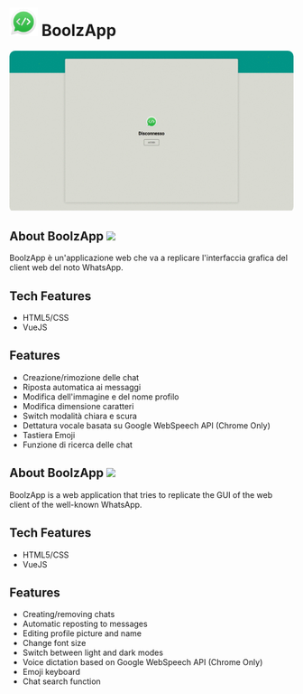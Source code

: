 # <img src="https://github.com/mattiamoneta/vue-boolzapp/blob/main/img/wapp.webp" height="50px" /> BoolzApp

<div style="border-radius: 10px; overflow: hidden;">
  <img src="https://github.com/mattiamoneta/vue-boolzapp/blob/main/thumbnail.gif" alt="BoolzApp"/> 
</div>

## About BoolzApp <img src="https://github.com/csmoore/country-flag-icons/blob/master/country-flags-4x3-svg/it.svg" height="10px"/>

BoolzApp è un'applicazione web che va a replicare l'interfaccia grafica del client web del noto WhatsApp.

## Tech Features

- HTML5/CSS
- VueJS

## Features

- Creazione/rimozione delle chat
- Riposta automatica ai messaggi
- Modifica dell'immagine e del nome profilo
- Modifica dimensione caratteri
- Switch modalità chiara e scura
- Dettatura vocale basata su Google WebSpeech API (Chrome Only)
- Tastiera Emoji
- Funzione di ricerca delle chat



## About BoolzApp <img src="https://github.com/csmoore/country-flag-icons/blob/master/country-flags-4x3-svg/gb.svg" height="10px"/>

BoolzApp is a web application that tries to replicate the GUI of the web client of the well-known WhatsApp.

## Tech Features

- HTML5/CSS
- VueJS

## Features

- Creating/removing chats
- Automatic reposting to messages
- Editing profile picture and name
- Change font size
- Switch between light and dark modes
- Voice dictation based on Google WebSpeech API (Chrome Only)
- Emoji keyboard
- Chat search function







